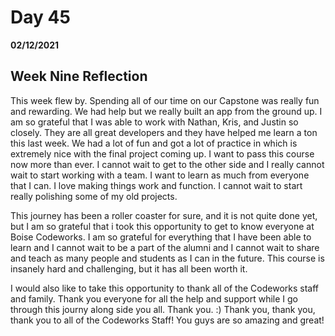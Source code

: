 # Day 45
__02/12/2021__

## Week Nine Reflection

This week flew by. Spending all of our time on our Capstone was really fun and rewarding. We had help but we really built an app from the ground up. I am so grateful that I was able to work with Nathan, Kris, and Justin so closely. They are all great developers and they have helped me learn a ton this last week. We had a lot of fun and got a lot of practice in which is extremely nice with the final project coming up. I want to pass this course now more than ever. I cannot wait to get to the other side and I really cannot wait to start working with a team. I want to learn as much from everyone that I can. I love making things work and function. I cannot wait to start really polishing some of my old projects. 

This journey has been a roller coaster for sure, and it is not quite done yet, but I am so grateful that i took this opportunity to get to know everyone at Boise Codeworks. I am so grateful for everything that I have been able to learn and I cannot wait to be a part of the alumni and I cannot wait to share and teach as many people and students as I can in the future. This course is insanely hard and challenging, but it has all been worth it.


I would also like to take this opportunity to thank all of the Codeworks staff and family. Thank you everyone for all the help and support while I go through this journy along side you all. Thank you. :) Thank you, thank you, thank you to all of the Codeworks Staff! You guys are so amazing and great!